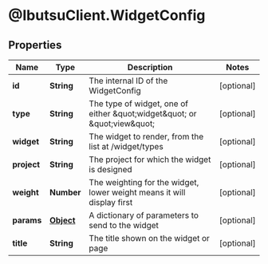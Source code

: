 # @IbutsuClient.WidgetConfig

## Properties

Name | Type | Description | Notes
------------ | ------------- | ------------- | -------------
**id** | **String** | The internal ID of the WidgetConfig | [optional] 
**type** | **String** | The type of widget, one of either \&quot;widget\&quot; or \&quot;view\&quot; | [optional] 
**widget** | **String** | The widget to render, from the list at /widget/types | [optional] 
**project** | **String** | The project for which the widget is designed | [optional] 
**weight** | **Number** | The weighting for the widget, lower weight means it will display first | [optional] 
**params** | [**Object**](.md) | A dictionary of parameters to send to the widget | [optional] 
**title** | **String** | The title shown on the widget or page | [optional] 


